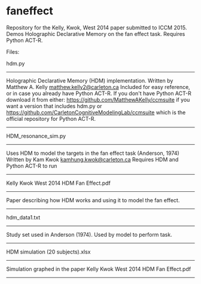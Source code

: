 faneffect
=========

Repository for the Kelly, Kwok, West 2014 paper submitted to ICCM 2015. Demos Holographic Declarative Memory on the fan effect task. Requires Python ACT-R.

Files:

hdm.py 
*******************************************************************************
Holographic Declarative Memory (HDM) implementation.
Written by Matthew A. Kelly matthew.kelly2@carleton.ca
Included for easy reference, or in case you already have Python ACT-R. 
If you don't have Python ACT-R download it from either:
https://github.com/MatthewAKelly/ccmsuite if you want a version that includes hdm.py
or
https://github.com/CarletonCognitiveModelingLab/ccmsuite
which is the official repository for Python ACT-R.
*******************************************************************************

HDM_resonance_sim.py
*******************************************************************************
Uses HDM to model the targets in the fan effect task (Anderson, 1974)
Written by Kam Kwok kamhung.kwok@carleton.ca
Requires HDM and Python ACT-R to run
*******************************************************************************

Kelly Kwok West 2014 HDM Fan Effect.pdf
*******************************************************************************
Paper describing how HDM works and using it to model the fan effect.
*******************************************************************************


hdm_data1.txt
*******************************************************************************
Study set used in Anderson (1974). Used by model to perform task.
*******************************************************************************

HDM simulation (20 subjects).xlsx
*******************************************************************************
Simulation graphed in the paper Kelly Kwok West 2014 HDM Fan Effect.pdf
*******************************************************************************
